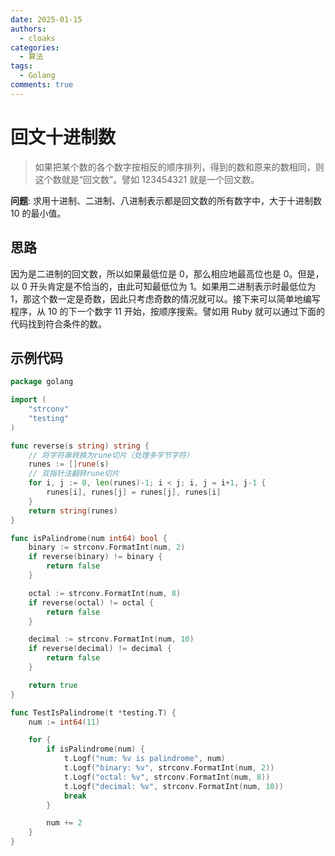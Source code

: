 ```yaml
---
date: 2025-01-15
authors:
  - cloaks
categories:
  - 算法
tags:
  - Golang
comments: true
---
```


# 回文十进制数

> 如果把某个数的各个数字按相反的顺序排列，得到的数和原来的数相同，则这个数就是“回文数”。譬如 123454321 就是一个回文数。

**问题**: 求用十进制、二进制、八进制表示都是回文数的所有数字中，大于十进制数 10 的最小值。

<!-- more -->

## 思路

因为是二进制的回文数，所以如果最低位是 0，那么相应地最高位也是 0。但是，以 0 开头肯定是不恰当的，由此可知最低位为 1。如果用二进制表示时最低位为 1，那这个数一定是奇数，因此只考虑奇数的情况就可以。接下来可以简单地编写程序，从 10 的下一个数字 11 开始，按顺序搜索。譬如用 Ruby 就可以通过下面的代码找到符合条件的数。 

## 示例代码

```go
package golang

import (
	"strconv"
	"testing"
)

func reverse(s string) string {
	// 将字符串转换为rune切片（处理多字节字符）
	runes := []rune(s)
	// 双指针法翻转rune切片
	for i, j := 0, len(runes)-1; i < j; i, j = i+1, j-1 {
		runes[i], runes[j] = runes[j], runes[i]
	}
	return string(runes)
}

func isPalindrome(num int64) bool {
	binary := strconv.FormatInt(num, 2)
	if reverse(binary) != binary {
		return false
	}

	octal := strconv.FormatInt(num, 8)
	if reverse(octal) != octal {
		return false
	}

	decimal := strconv.FormatInt(num, 10)
	if reverse(decimal) != decimal {
		return false
	}

	return true
}

func TestIsPalindrome(t *testing.T) {
    num := int64(11)

    for {
        if isPalindrome(num) {
            t.Logf("num: %v is palindrome", num)
            t.Logf("binary: %v", strconv.FormatInt(num, 2))
            t.Logf("octal: %v", strconv.FormatInt(num, 8))
			t.Logf("decimal: %v", strconv.FormatInt(num, 10))
			break
        }

        num += 2
    }
}
```